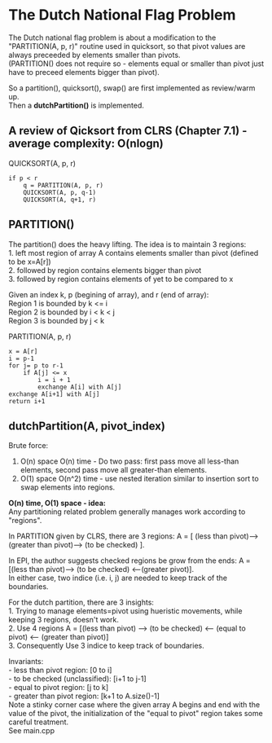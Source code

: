 # The Dutch National Flag Problem  
The Dutch national flag problem is about a modification to the "PARTITION(A, p, r)" routine used in quicksort, so that pivot values are always preceeded by elements smaller than pivots.  
(PARTITION() does not require so - elements equal or smaller than pivot just have to preceed elements bigger than pivot).

So a partition(), quicksort(), swap() are first implemented as review/warm up.  
Then a **dutchPartition()** is implemented.

## A review of Qicksort from CLRS (Chapter 7.1) - average complexity: O(nlogn)  
QUICKSORT(A, p, r)
```
if p < r
    q = PARTITION(A, p, r)
    QUICKSORT(A, p, q-1)
    QUICKSORT(A, q+1, r)
```

## PARTITION()  
The partition() does the heavy lifting. The idea is to maintain 3 regions:  
    1. left most region of array A contains elements smaller than pivot (defined to be x=A[r])  
    2. followed by region contains elements bigger than pivot  
    3. followed by region contains elements of yet to be compared to x  

Given an index k, p (begining of array), and r (end of array):  
Region 1 is bounded by k <= i  
Region 2 is bounded by i < k < j  
Region 3 is bounded by j < k  

PARTITION(A, p, r)
```
x = A[r]
i = p-1
for j= p to r-1
    if A[j] <= x
        i = i + 1
        exchange A[i] with A[j]
exchange A[i+1] with A[j]
return i+1
```  

## dutchPartition(A, pivot_index)  
Brute force:  
1. O(n) space O(n) time - Do two pass: first pass move all less-than elements, second pass move all greater-than elements.  
2. O(1) space O(n^2) time - use nested iteration similar to insertion sort to swap elements into regions.  

**O(n) time, O(1) space - idea:**  
Any partitioning related problem generally manages work according to "regions".  

In PARTITION given by CLRS, there are 3 regions: A = [ (less than pivot)--> (greater than pivot)--> (to be checked) ].  
  
In EPI, the author suggests checked regions be grow from the ends: A = [(less than pivot)--> (to be checked) <--(greater pivot)].  
In either case, two indice (i.e. i, j) are needed to keep track of the boundaries.  
  
For the dutch partition, there are 3 insights:  
    1. Trying to manage elements=pivot using hueristic movements, while keeping 3 regions, doesn't work.  
    2. Use 4 regions A = [(less than pivot) --> (to be checked) <-- (equal to pivot) <-- (greater than pivot)]  
    3. Consequently  Use 3 indice to keep track of boundaries.  

Invariants:  
    - less than pivot region:       [0 to i]  
    - to be checked (unclassified): [i+1 to j-1]  
    - equal to pivot region:        [j to k]  
    - greater than pivot region:    [k+1 to A.size()-1]  
Note a stinky corner case where the given array A begins and end with the value of the pivot, the initialization of the "equal to pivot" region takes some careful treatment.  
See main.cpp
